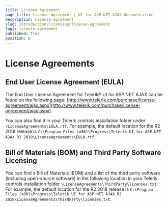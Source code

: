 ```yaml
---
title: License Agreement
page_title: License Agreement | UI for ASP.NET AJAX Documentation
description: License Agreement
slug: introduction/licensing/license-agreement
tags: license,agreement
published: True
position: 0
---
```


# License Agreements

## End User License Agreement (EULA)

The End User License Agreement for Telerik® UI for ASP.NET AJAX can be found on the following page: [http://www.telerik.com/purchase/license-agreement/ajax.aspx](http://www.telerik.com/purchase/license-agreement/ajax.aspx).

You can also find it in your Telerik controls installation folder under `\LicenseAgreements\EULA.rtf`.
For example, the default location for the R2 2018 release is `C:\Program Files (x86)\Progress\Telerik UI for ASP.NET AJAX R2 2018\LicenseAgreements\EULA.rtf`.


## Bill of Materials (BOM) and Third Party Software Licensing

You can find a Bill of Materials (BOM) and a list of the third party software (including open-source software) in the following location in your Telerik controls installation folder `\LicenseAgreements\ThirdParty\licenses.txt`.
For example, the default location for the R2 2018 release is `C:\Program Files (x86)\Progress\Telerik UI for ASP.NET AJAX R2 2018\LicenseAgreements\ThirdParty\licenses.txt`.

